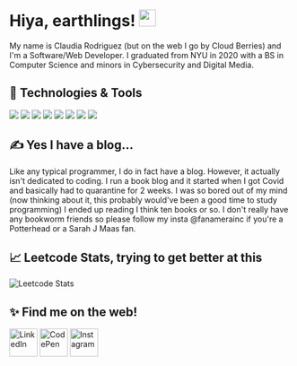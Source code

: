 # Hiya, earthlings! <img src="https://raw.githubusercontent.com/MartinHeinz/MartinHeinz/master/wave.gif" width="30px">

My name is Claudia Rodriguez (but on the web I go by Cloud Berries) and I'm a Software/Web Developer. I graduated from NYU in 2020 with a
BS in Computer Science and minors in Cybersecurity and Digital Media. 

## 🔧 Technologies & Tools
![](https://img.shields.io/badge/OS-macOS-informational?style=flat&logo=apple&logoColor=white&color=000000)
![](https://img.shields.io/badge/Editor-VS_Code-informational?style=flat&logo=visual-studio-code&logoColor=white&color=007ACC)
![](https://img.shields.io/badge/Code-Python-informational?style=flat&logo=python&logoColor=white&color=3776AB)
![](https://img.shields.io/badge/Code-JavaScript-informational?style=flat&logo=javascript&logoColor=white&color=F7DF1E)
![](https://img.shields.io/badge/Code-React-informational?style=flat&logo=react&logoColor=white&color=61DAFB)
![](https://img.shields.io/badge/Code-Gatsby-informational?style=flat&logo=gatsby&logoColor=white&color=663399)
![](https://img.shields.io/badge/Tools-MongoDB-informational?style=flat&logo=mongodb&logoColor=white&color=47A248)
![](https://img.shields.io/badge/Cloud-AWS-informational?style=flat&logo=amazon-aws&logoColor=white&color=FF9900)

## &#x270d; Yes I have a blog...

Like any typical programmer, I do in fact have a blog. However, it actually isn't dedicated to coding. I run a book blog and it started when I got Covid and basically
had to quarantine for 2 weeks. I was so bored out of my mind (now thinking about it, this probably would've been a good time to study programming) I ended up reading I think 
ten books or so. I don't really have any bookworm friends so please follow my insta @fanamerainc if you're a Potterhead or a Sarah J Maas fan.


## &#x1f4c8; Leetcode Stats, trying to get better at this

![Leetcode Stats](https://leetcode.card.workers.dev/?username=ccrod2298&theme=dark) 

## &#10024; Find me on the web!
[<img src="https://edent.github.io/SuperTinyIcons/images/svg/linkedin.svg" width="50" title="LinkedIn" />][1]
[<img src="https://edent.github.io/SuperTinyIcons/images/svg/codepen.svg" width="50" title="CodePen" />][2]
[<img src="https://edent.github.io/SuperTinyIcons/images/svg/instagram.svg" width="50" title="Instagram" />][3]

[1]: https://www.linkedin.com/in/claudiarodriguez2298
[2]: https://codepen.io/cloudberries27
[3]: https://instagram.com/fanamerainc

<!--
**cloudberries27/cloudberries27** is a ✨ _special_ ✨ repository because its `README.md` (this file) appears on your GitHub profile.

Here are some ideas to get you started:

- 🔭 I’m currently working on ...
- 🌱 I’m currently learning ...
- 👯 I’m looking to collaborate on ...
- 🤔 I’m looking for help with ...
- 💬 Ask me about ...
- 📫 How to reach me: ...
- 😄 Pronouns: ...
- ⚡ Fun fact: ...
-->
